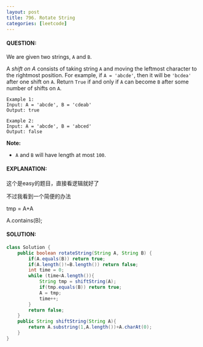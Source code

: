 ```yaml
---
layout: post
title: 796. Rotate String
categories: [leetcode]
---
```


#### QUESTION:

We are given two strings, `A` and `B`.

A *shift on A* consists of taking string `A` and moving the leftmost character to the rightmost position. For example, if `A = 'abcde'`, then it will be `'bcdea'` after one shift on `A`. Return `True` if and only if `A` can become `B` after some number of shifts on `A`.

```
Example 1:
Input: A = 'abcde', B = 'cdeab'
Output: true

Example 2:
Input: A = 'abcde', B = 'abced'
Output: false
```

**Note:**

- `A` and `B` will have length at most `100`.

#### EXPLANATION:

这个是easy的题目，直接看逻辑就好了

不过我看到一个简便的办法

tmp = A+A

A.contains(B);

#### SOLUTION:

```JAVA
class Solution {
    public boolean rotateString(String A, String B) {
        if(A.equals(B)) return true;
        if(A.length()!=B.length()) return false;
        int time = 0;
        while (time<A.length()){
            String tmp = shiftString(A);
            if(tmp.equals(B)) return true;
            A = tmp;
            time++;
        }
        return false;
    }
    public String shiftString(String A){
        return A.substring(1,A.length())+A.charAt(0);
    }
}
```

